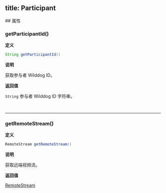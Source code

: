title: Participant
---

<span id="Participant" />
## 属性

### getParticipantId()

**定义**   

```java
String getParticipantId()
```

**说明**

获取参与者 Wilddog ID。

**返回值**

`String` 参与者 Wilddog ID 字符串。

</br>

---

### getRemoteStream()

**定义**   

```java
RemoteStream getRemoteStream()
```

**说明**

获取远端视频流。

**返回值**

[RemoteStream](/api/video/android/remote-stream.html)
